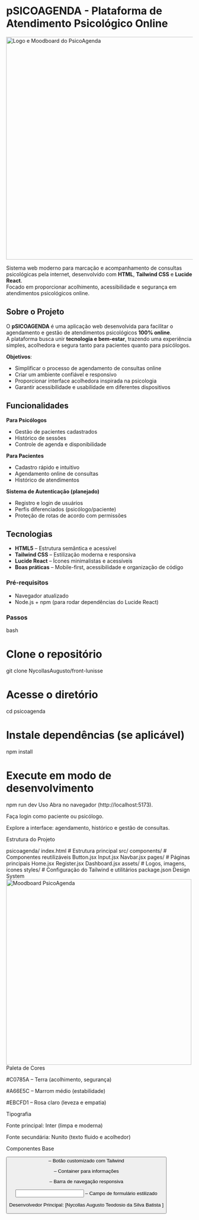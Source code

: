 #  pSICOAGENDA - Plataforma de Atendimento Psicológico Online  

<img src="./docs/psicoagenda-moodboard.png" alt="Logo e Moodboard do PsicoAgenda" width="600" />

Sistema web moderno para marcação e acompanhamento de consultas psicológicas pela internet, desenvolvido com **HTML**, **Tailwind CSS** e **Lucide React**.  
Focado em proporcionar acolhimento, acessibilidade e segurança em atendimentos psicológicos online.  




##  Sobre o Projeto  

O **pSICOAGENDA** é uma aplicação web desenvolvida para facilitar o agendamento e gestão de atendimentos psicológicos **100% online**.  
A plataforma busca unir **tecnologia e bem-estar**, trazendo uma experiência simples, acolhedora e segura tanto para pacientes quanto para psicólogos.  

**Objetivos**:  
- Simplificar o processo de agendamento de consultas online  
- Criar um ambiente confiável e responsivo  
- Proporcionar interface acolhedora inspirada na psicologia  
- Garantir acessibilidade e usabilidade em diferentes dispositivos  


##  Funcionalidades  

 **Para Psicólogos**  
- Gestão de pacientes cadastrados  
- Histórico de sessões  
- Controle de agenda e disponibilidade  

 **Para Pacientes**  
- Cadastro rápido e intuitivo  
- Agendamento online de consultas  
- Histórico de atendimentos  

 **Sistema de Autenticação (planejado)**  
- Registro e login de usuários  
- Perfis diferenciados (psicólogo/paciente)  
- Proteção de rotas de acordo com permissões  



##  Tecnologias  

- **HTML5** – Estrutura semântica e acessível  
- **Tailwind CSS** – Estilização moderna e responsiva  
- **Lucide React** – Ícones minimalistas e acessíveis  
- **Boas práticas** – Mobile-first, acessibilidade e organização de código  



### Pré-requisitos  
- Navegador atualizado  
- Node.js + npm (para rodar dependências do Lucide React)  

### Passos  
bash
# Clone o repositório
git clone 
NycollasAugusto/front-lunisse

# Acesse o diretório
cd psicoagenda

# Instale dependências (se aplicável)
npm install

# Execute em modo de desenvolvimento
npm run dev
 Uso
Abra no navegador (http://localhost:5173).

Faça login como paciente ou psicólogo.

Explore a interface: agendamento, histórico e gestão de consultas.

 Estrutura do Projeto

psicoagenda/
 index.html        # Estrutura principal
 src/
 components/   # Componentes reutilizáveis
 Button.jsx
 Input.jsx
 Navbar.jsx
 pages/        # Páginas principais
 Home.jsx
 Register.jsx
 Dashboard.jsx
 assets/       # Logos, imagens, ícones
styles/       # Configuração do Tailwind e utilitários
package.json
 Design System
<img src="./docs/psicoagenda-moodboard.png" alt="Moodboard PsicoAgenda" width="500" />
Paleta de Cores

#C0785A – Terra (acolhimento, segurança)

#A66E5C – Marrom médio (estabilidade)

#EBCFD1 – Rosa claro (leveza e empatia)

Tipografia

Fonte principal: Inter (limpa e moderna)

Fonte secundária: Nunito (texto fluido e acolhedor)

Componentes Base

<Button /> – Botão customizado com Tailwind

<Card /> – Container para informações

<Navbar /> – Barra de navegação responsiva

<Input /> – Campo de formulário estilizado

Desenvolvedor Principal: [Nycollas Augusto Teodosio da Silva Batista ]







